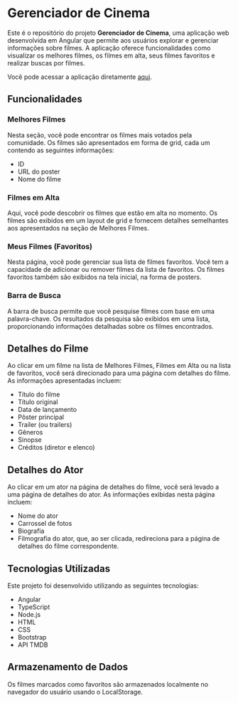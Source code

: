 # Gerenciador de Cinema

Este é o repositório do projeto **Gerenciador de Cinema**, uma aplicação web desenvolvida em Angular que permite aos usuários explorar e gerenciar informações sobre filmes. A aplicação oferece funcionalidades como visualizar os melhores filmes, os filmes em alta, seus filmes favoritos e realizar buscas por filmes.

Você pode acessar a aplicação diretamente [aqui](https://gerenciador-de-cinema-3dgv.onrender.com/view/home/melhores/1).

## Funcionalidades

### Melhores Filmes

Nesta seção, você pode encontrar os filmes mais votados pela comunidade. Os filmes são apresentados em forma de grid, cada um contendo as seguintes informações:
- ID
- URL do poster
- Nome do filme

### Filmes em Alta

Aqui, você pode descobrir os filmes que estão em alta no momento. Os filmes são exibidos em um layout de grid e fornecem detalhes semelhantes aos apresentados na seção de Melhores Filmes.

### Meus Filmes (Favoritos)

Nesta página, você pode gerenciar sua lista de filmes favoritos. Você tem a capacidade de adicionar ou remover filmes da lista de favoritos. Os filmes favoritos também são exibidos na tela inicial, na forma de posters.

### Barra de Busca

A barra de busca permite que você pesquise filmes com base em uma palavra-chave. Os resultados da pesquisa são exibidos em uma lista, proporcionando informações detalhadas sobre os filmes encontrados.

## Detalhes do Filme

Ao clicar em um filme na lista de Melhores Filmes, Filmes em Alta ou na lista de favoritos, você será direcionado para uma página com detalhes do filme. As informações apresentadas incluem:
- Título do filme
- Título original
- Data de lançamento
- Pôster principal
- Trailer (ou trailers)
- Gêneros
- Sinopse
- Créditos (diretor e elenco)

## Detalhes do Ator

Ao clicar em um ator na página de detalhes do filme, você será levado a uma página de detalhes do ator. As informações exibidas nesta página incluem:
- Nome do ator
- Carrossel de fotos
- Biografia
- Filmografia do ator, que, ao ser clicada, redireciona para a página de detalhes do filme correspondente.

## Tecnologias Utilizadas

Este projeto foi desenvolvido utilizando as seguintes tecnologias:
- Angular
- TypeScript
- Node.js
- HTML
- CSS
- Bootstrap
- API TMDB

## Armazenamento de Dados

Os filmes marcados como favoritos são armazenados localmente no navegador do usuário usando o LocalStorage.


